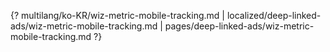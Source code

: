 {? multilang/ko-KR/wiz-metric-mobile-tracking.md | localized/deep-linked-ads/wiz-metric-mobile-tracking.md | pages/deep-linked-ads/wiz-metric-mobile-tracking.md ?}
